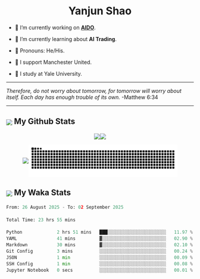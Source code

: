 

<h1 align="center">Yanjun Shao</h1>

- 🐒 I’m currently working on **[AIDO](https://github.com/genbio-ai/AIDO)**.

- 🦧 I’m currently learning about **AI Trading**.

- 🦍 Pronouns: He/His.

- 👹 I support Manchester United.

- 🐶 I study at Yale University.

---

<i> Therefore, do not worry about tomorrow, for tomorrow will worry about itself. Each day has enough trouble of its own. </i> -Matthew 6:34

---

<h2><img src="https://emojis.slackmojis.com/emojis/images/1579216111/7550/pikachu_wave.gif?1579216111" align="center" width="28" /> My Github Stats</h2>

<p align="center"><img align="center" src = "https://github-readme-stats.vercel.app/api?username=super-dainiu&show_icons=true&count_private=true&theme=tokyonight&hide=issues&line_height=30" width="400px"><img align="center" src = "https://github-readme-streak-stats.herokuapp.com/?user=super-dainiu&theme=tokyonight" width="400px"></p>

<p align="center"><img align="center" width="400px" src="https://github-readme-stats.vercel.app/api/top-langs/?username=super-dainiu&layout=compact&theme=tokyonight&hide=html,tex,jupyter%20notebook"><img align="center" width="400px" src="https://github.com/super-dainiu/super-dainiu/blob/output/github-contribution-grid-snake.svg"></p>

<h2><img src="https://emojis.slackmojis.com/emojis/images/1579216111/7550/pikachu_wave.gif?1579216111" align="center" width="28" /> My Waka Stats</h2>

<!--START_SECTION:waka-->

```python
From: 26 August 2025 - To: 02 September 2025

Total Time: 23 hrs 55 mins

Python             2 hrs 51 mins   ███░░░░░░░░░░░░░░░░░░░░░░   11.97 %
YAML               41 mins         ▓░░░░░░░░░░░░░░░░░░░░░░░░   02.90 %
Markdown           30 mins         ▓░░░░░░░░░░░░░░░░░░░░░░░░   02.10 %
Git Config         3 mins          ░░░░░░░░░░░░░░░░░░░░░░░░░   00.24 %
JSON               1 min           ░░░░░░░░░░░░░░░░░░░░░░░░░   00.09 %
SSH Config         1 min           ░░░░░░░░░░░░░░░░░░░░░░░░░   00.08 %
Jupyter Notebook   0 secs          ░░░░░░░░░░░░░░░░░░░░░░░░░   00.01 %
```

<!--END_SECTION:waka-->
